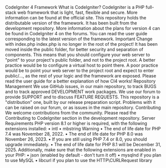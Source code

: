 CodeIgniter 4 Framework
What is CodeIgniter?
CodeIgniter is a PHP full-stack web framework that is light, fast, flexible and secure. More information can be found at the official site.
This repository holds the distributable version of the framework. It has been built from the development repository.
More information about the plans for version 4 can be found in CodeIgniter 4 on the forums.
You can read the user guide corresponding to the latest version of the framework.
Important Change with index.php
index.php is no longer in the root of the project! It has been moved inside the public folder, for better security and separation of components.
This means that you should configure your web server to "point" to your project's public folder, and not to the project root. A better practice would be to configure a virtual host to point there. A poor practice would be to point your web server to the project root and expect to enter public/..., as the rest of your logic and the framework are exposed.
Please read the user guide for a better explanation of how CI4 works!
Repository Management
We use GitHub issues, in our main repository, to track BUGS and to track approved DEVELOPMENT work packages. We use our forum to provide SUPPORT and to discuss FEATURE REQUESTS.
This repository is a "distribution" one, built by our release preparation script. Problems with it can be raised on our forum, or as issues in the main repository.
Contributing
We welcome contributions from the community.
Please read the Contributing to CodeIgniter section in the development repository.
Server Requirements
PHP version 8.1 or higher is required, with the following extensions installed:
•	intl
•	mbstring
Warning
•	The end of life date for PHP 7.4 was November 28, 2022.
•	The end of life date for PHP 8.0 was November 26, 2023.
•	If you are still using PHP 7.4 or 8.0, you should upgrade immediately.
•	The end of life date for PHP 8.1 will be December 31, 2025.
Additionally, make sure that the following extensions are enabled in your PHP:
•	json (enabled by default - don't turn it off)
•	mysqlnd if you plan to use MySQL
•	libcurl if you plan to use the HTTP\CURLRequest library

